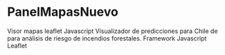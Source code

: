 # PanelMapasNuevo
Visor mapas leaflet Javascript
Visualizador de predicciones para Chile de para análisis de riesgo de incendios forestales.
Framework Javascript Leaflet
